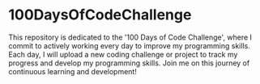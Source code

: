 # 100DaysOfCodeChallenge
This repository is dedicated to the '100 Days of Code Challenge', where I commit to actively working every day to improve my programming skills. Each day, I will upload a new coding challenge or project to track my progress and develop my programming skills. Join me on this journey of continuous learning and development!
